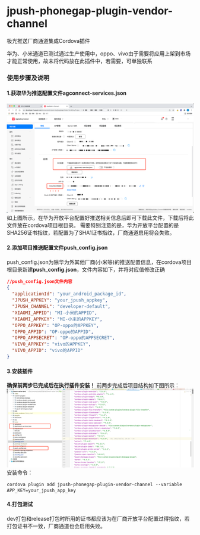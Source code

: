 # jpush-phonegap-plugin-vendor-channel
极光推送厂商通道集成Cordova插件

华为、小米通道已测试通过生产使用中，oppo、vivo由于需要将应用上架到市场才能正常使用，故未将代码放在此插件中，若需要，可单独联系
### 使用步骤及说明
#### 1.获取华为推送配置文件agconnect-services.json
![img_2.png](img_2.png)
如上图所示，在华为开放平台配置好推送相关信息后即可下载此文件，下载后将此文件放在cordova项目根目录。
需要特别注意的是，华为开放平台配置的是SHA256证书指纹，若配置为了SHA1证书指纹，厂商通道启用将会失败。
#### 2.添加项目推送配置文件push_config.json
push_config.json为除华为外其他厂商(小米等)的推送配置信息，在cordova项目根目录新建**push_config.json**，文件内容如下，并将对应值修改正确
```json
//push_config.json文件内容
{
  "applicationId": "your_android_package_id",
  "JPUSH_APPKEY": "your_jpush_appkey",
  "JPUSH_CHANNEL": "developer-default",
  "XIAOMI_APPID": "MI-小米的APPID",
  "XIAOMI_APPKEY": "MI-小米的APPKEY",
  "OPPO_APPKEY": "OP-oppo的APPKEY",
  "OPPO_APPID": "OP-oppo的APPID",
  "OPPO_APPSECRET": "OP-oppo的APPSECRET",
  "VIVO_APPKEY": "vivo的APPKEY",
  "VIVO_APPID": "vivo的APPID"
}
```
#### 3.安装插件
**确保前两步已完成后在执行插件安装！**
前两步完成后项目结构如下图所示：
![img_1.png](img_1.png)
安装命令：
```
cordova plugin add jpush-phonegap-plugin-vendor-channel --variable APP_KEY=your_jpush_app_key
```
#### 4.打包测试
dev打包和release打包时所用的证书都应该为在厂商开放平台配置过得指纹，若打包证书不一致，厂商通道也会启用失败。
